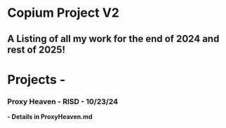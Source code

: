 # Copium Project V2

## A Listing of all my work for the end of 2024 and rest of 2025!

# Projects -

### Proxy Heaven - RISD - 10/23/24

**- Details in ProxyHeaven.md**
